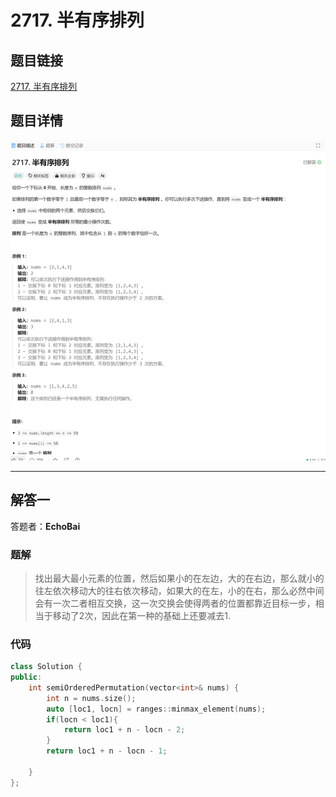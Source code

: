 # 2717. 半有序排列
## 题目链接  
[2717. 半有序排列](https://leetcode.cn/problems/semi-ordered-permutation/description/?envType=daily-question&envId=2024-12-11)
## 题目详情
![题目图片](Img/2717.png)

***
## 解答一
答题者：**EchoBai**

### 题解
>找出最大最小元素的位置，然后如果小的在左边，大的在右边，那么就小的往左依次移动大的往右依次移动，如果大的在左，小的在右，那么必然中间会有一次二者相互交换，这一次交换会使得两者的位置都靠近目标一步，相当于移动了2次，因此在第一种的基础上还要减去1.

### 代码

```c++
class Solution {
public:
    int semiOrderedPermutation(vector<int>& nums) {
        int n = nums.size();
        auto [loc1, locn] = ranges::minmax_element(nums);
        if(locn < loc1){
            return loc1 + n - locn - 2;
        }
        return loc1 + n - locn - 1;

    }
};
```